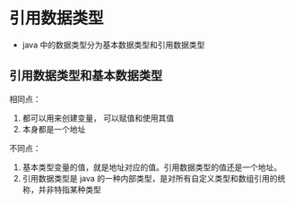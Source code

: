 # 引用数据类型

- java 中的数据类型分为基本数据类型和引用数据类型

## 引用数据类型和基本数据类型

相同点：
1. 都可以用来创建变量， 可以赋值和使用其值
2. 本身都是一个地址

不同点：
1. 基本类型变量的值，就是地址对应的值。引用数据类型的值还是一个地址。
2. 引用数据类型是 java 的一种内部类型，是对所有自定义类型和数组引用的统称，并非特指某种类型

